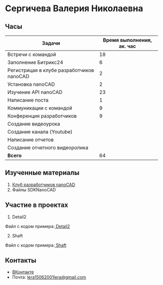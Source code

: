 # Сергичева Валерия Николаевна

## Часы

|Задачи|Время выполнения, ак. час|
|----------------|----------------|
|Встречи с командой | 18|
|Заполнение Битрикс24 | 6|
|Регистрицая в клубе разработчиков nanoCAD | 2|
|Установка nanoCAD | 2|
|Изучение API nanoCAD | 23|
|Написание поста | 1|
|Коммуникации с командой | 9|
|Конференция разработчиков | 9|
|Создание видеоурока ||
|Создание канала (Youtube) ||
|Написание отчетов ||
|Создание отчетного видеоролика ||
|**Всего** | 64|


## Изученные материалы
1. [Клуб разработчиков nanoCAD](https://developer.nanocad.ru/main.html)
2. Файлы SDKNanoCAD

## Участие в проектах
1. Detail2
![]()

Файл с кодом примера:[ Detail2](https://github.com/NanoCAD-Mospolytech/NanoCAD-IngeneringSoft/tree/main/%D0%9C%D0%B0%D1%82%D0%B5%D1%80%D0%B8%D0%B0%D0%BB%D1%8B/Detail2)

2. Shaft
![]()

Файл с кодом примера:[ Shaft](https://github.com/NanoCAD-Mospolytech/NanoCAD-IngeneringSoft/tree/main/%D0%9C%D0%B0%D1%82%D0%B5%D1%80%D0%B8%D0%B0%D0%BB%D1%8B/Shaft)


## Контакты 
- [ВКонтакте](https://vk.com/lera.vale)
- Почта: lera15062001lera@gmail.com
